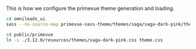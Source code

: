 
This is how we configure the primevue theme generation and loading.

``` sh
cd omnileads_ui
sass --no-source-map primevue-sass-theme/themes/saga/saga-dark-pink/theme.scss:public/primevue/3.12.0/resources/themes/saga-dark-pink.css

cd public/primevue
ln -s ./3.12.0/resources/themes/saga-dark-pink.css theme.css
```
